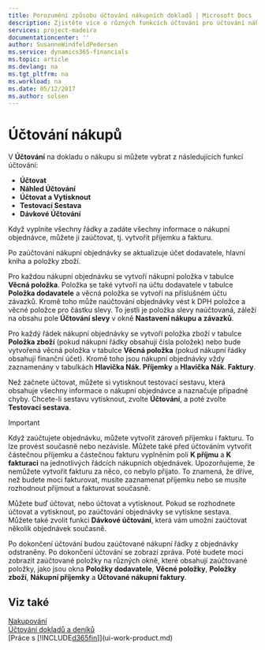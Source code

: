 ```yaml
---
title: Porozumění způsobu účtování nákupních dokladů | Microsoft Docs
description: Zjistěte více o různých funkcích účtování pro účtování nákupních dokladů.
services: project-madeira
documentationcenter: ''
author: SusanneWindfeldPedersen
ms.service: dynamics365-financials
ms.topic: article
ms.devlang: na
ms.tgt_pltfrm: na
ms.workload: na
ms.date: 05/12/2017
ms.author: solsen
---
```

# <a name="posting-purchases"></a>Účtování nákupů
V **Účtování** na dokladu o nákupu si můžete vybrat z následujících funkcí účtování:

* **Účtovat**
* **Náhled Účtování**
* **Účtovat a Vytisknout**
* **Testovací Sestava**
* **Dávkové Účtování**

Když vyplníte všechny řádky a zadáte všechny informace o nákupní objednávce, můžete ji zaúčtovat, tj. vytvořit příjemku a fakturu.

Po zaúčtování nákupní objednávky se aktualizuje účet dodavatele, hlavní kniha a položky zboží.

Pro každou nákupní objednávku se vytvoří nákupní položka v tabulce **Věcná položka**. Položka se také vytvoří na účtu dodavatele v tabulce **Položka dodavatele** a věcná položka se vytvoří na příslušném účtu závazků. Kromě toho může naúčtování objednávky vést k DPH položce a věcné položce pro částku slevy. To jestli je položka slevy naúčtovaná, záleží na obsahu pole **Účtování slevy** v okně **Nastavení nákupu a závazků**.

Pro každý řádek nákupní objednávky se vytvoří položka zboží v tabulce **Položka zboží** (pokud nákupní řádky obsahují čísla položek) nebo bude vytvořená věcná položka v tabulce **Věcná položka** (pokud nákupní řádky obsahují finanční účet). Kromě toho jsou nákupní objednávky vždy zaznamenány v tabulkách **Hlavička Nák.  Příjemky** a **Hlavička Nák. Faktury**.

Než začnete účtovat, můžete si vytisknout testovací sestavu, která obsahuje všechny informace o nákupní objednávce a naznačuje případné chyby. Chcete-li sestavu vytisknout, zvolte **Účtování**, a poté zvolte **Testovací sestava**.

> [!IMPORTANT]  
>   Když zaúčtujete objednávku, můžete vytvořit zároveň příjemku i fakturu. To lze provést současně nebo nezávisle. Můžete také před účtováním vytvořit částečnou příjemku a částečnou fakturu vyplněním polí **K příjmu** a **K fakturaci** na jednotlivých řádcích nákupních objednávek. Upozorňujeme, že nemůžete vytvořit fakturu za něco, co nebylo přijato. To znamená, že dříve, než budete moci fakturovat, musíte zaznamenat příjemku nebo se musíte rozhodnout přijmout a fakturovat současně.

Můžete buď účtovat, nebo účtovat a vytisknout. Pokud se rozhodnete účtovat a vytisknout, po zaúčtování objednávky se vytiskne sestava. Můžete také zvolit funkci **Dávkové účtování**, která vám umožní zaúčtovat několik objednávek současně.

Po dokončení účtování budou zaúčtované nákupní řádky z objednávky odstraněny. Po dokončení účtování se zobrazí zpráva. Poté budete moci zobrazit zaúčtované položky na různých okně, které obsahují zaúčtované položky, jako jsou okna **Položky dodavatele**, **Věcné položky**, **Položky zboží**, **Nákupní příjemky** a **Účtované nákupní faktury**.

## <a name="see-also"></a>Viz také
[Nakupování](purchasing-manage-purchasing.md)  
[Účtování dokladů a deníků](ui-post-documents-journals.md)  
[Práce s [!INCLUDE[d365fin](includes/d365fin_md.md)]](ui-work-product.md)

